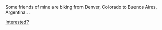 Some friends of mine are biking from Denver, Colorado to Buenos Aires, Argentina...

[Interested?](https://spoke-n.herokuapp.com/)

